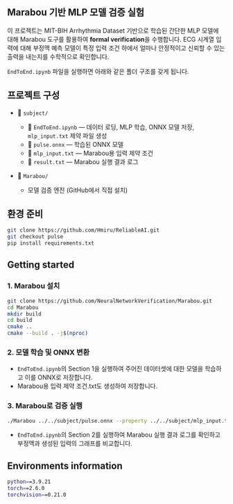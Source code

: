 ## Marabou 기반 MLP 모델 검증 실험
이 프로젝트는 MIT-BIH Arrhythmia Dataset 기반으로 학습된 간단한 MLP 모델에 대해 Marabou 도구를 활용하여 **formal verification**을 수행합니다. 
ECG 시계열 입력에 대해 부정맥 예측 모델이 특정 입력 조건 하에서 얼마나 안정적이고 신뢰할 수 있는 출력을 내는지를 수학적으로 확인합니다.

`EndToEnd.ipynb` 파일을 실행하면 아래와 같은 폴더 구조를 갖게 됩니다.
## 프로젝트 구성

- 📁 `subject/`
  - 📄 `EndToEnd.ipynb` — 데이터 로딩, MLP 학습, ONNX 모델 저장, `mlp_input.txt` 제약 파일 생성
  - 📄 `pulse.onnx` — 학습된 ONNX 모델
  - 📄 `mlp_input.txt` — Marabou용 입력 제약 조건
  - 📄 `result.txt` — Marabou 실행 결과 로그

- 📁 `Marabou/`  
  - 모델 검증 엔진 (GitHub에서 직접 설치)
## 환경 준비
```bash
git clone https://github.com/Hmiru/ReliableAI.git
git checkout pulse
pip install requirements.txt
```
## Getting started
### 1. Marabou 설치
```bash
git clone https://github.com/NeuralNetworkVerification/Marabou.git
cd Marabou
mkdir build 
cd build
cmake ..
cmake --build . -j$(nproc)
```
### 2. 모델 학습 및 ONNX 변환
- `EndToEnd.ipynb`의 Section 1을 실행하여 주어진 데이터셋에 대한 모델을 학습하고 이를 ONNX로 저장합니다. 
- Marabou용 입력 제약 조건.txt도 생성하여 저장합니다.
### 3. Marabou로 검증 실행
```bash
./Marabou ../../subject/pulse.onnx --property ../../subject/mlp_input.txt| tee ../../subject/result.txt
``` 
- `EndToEnd.ipynb`의 Section 2를 실행하여 Marabou 실행 결과 로그를 확인하고 부정맥과 생성된 입력의 그래프를 비교합니다.


## Environments information
```bash
python==3.9.21
torch==2.6.0
torchvision==0.21.0
```